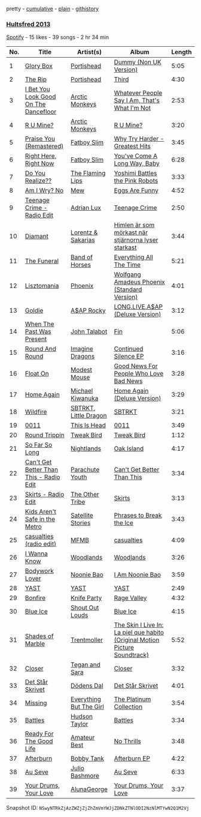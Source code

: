 pretty - [cumulative](/playlists/cumulative/0pTJgTL7GIhxto5z35Rfwu.md) - [plain](/playlists/plain/0pTJgTL7GIhxto5z35Rfwu) - [githistory](https://github.githistory.xyz/mackorone/spotify-playlist-archive/blob/main/playlists/plain/0pTJgTL7GIhxto5z35Rfwu)

### [Hultsfred 2013](https://open.spotify.com/playlist/0pTJgTL7GIhxto5z35Rfwu)

> 

[Spotify](https://open.spotify.com/user/spotify) - 15 likes - 39 songs - 2 hr 34 min

| No. | Title | Artist(s) | Album | Length |
|---|---|---|---|---|
| 1 | [Glory Box](https://open.spotify.com/track/68oUQRwGJGExtkpaSvSbgb) | [Portishead](https://open.spotify.com/artist/6liAMWkVf5LH7YR9yfFy1Y) | [Dummy \(Non UK Version\)](https://open.spotify.com/album/3gxOtUSRzweDWBKlpj7cG6) | 5:05 |
| 2 | [The Rip](https://open.spotify.com/track/4kOy7M6eT5kYJCZxh0c6Lh) | [Portishead](https://open.spotify.com/artist/6liAMWkVf5LH7YR9yfFy1Y) | [Third](https://open.spotify.com/album/18JyZd2XLdT2rmekw6EwoS) | 4:30 |
| 3 | [I Bet You Look Good On The Dancefloor](https://open.spotify.com/track/0S7zL7ae0KpOSPKeFQpHo8) | [Arctic Monkeys](https://open.spotify.com/artist/7Ln80lUS6He07XvHI8qqHH) | [Whatever People Say I Am, That's What I'm Not](https://open.spotify.com/album/2PXlvqTzGBNetlGct7L5e6) | 2:53 |
| 4 | [R U Mine?](https://open.spotify.com/track/6Sl4vxgAjIY8pVTa5idAx1) | [Arctic Monkeys](https://open.spotify.com/artist/7Ln80lUS6He07XvHI8qqHH) | [R U Mine?](https://open.spotify.com/album/4ki3TBqU3l13iWWqb5RKb1) | 3:20 |
| 5 | [Praise You \(Remastered\)](https://open.spotify.com/track/33EWQl3SDMyCyloqA6A3B6) | [Fatboy Slim](https://open.spotify.com/artist/4Y7tXHSEejGu1vQ9bwDdXW) | [Why Try Harder \- Greatest Hits](https://open.spotify.com/album/4A5OxGn3h1eBX7Sl3Q0974) | 3:45 |
| 6 | [Right Here, Right Now](https://open.spotify.com/track/26bCJd8gbuI4DQms1dq90K) | [Fatboy Slim](https://open.spotify.com/artist/4Y7tXHSEejGu1vQ9bwDdXW) | [You've Come A Long Way, Baby](https://open.spotify.com/album/5dbW25KDJWBkv2gtaQdmxJ) | 6:28 |
| 7 | [Do You Realize??](https://open.spotify.com/track/2DFRFqWNahKtFD112H2iEZ) | [The Flaming Lips](https://open.spotify.com/artist/16eRpMNXSQ15wuJoeqguaB) | [Yoshimi Battles the Pink Robots](https://open.spotify.com/album/49LA20VMk65fQyEaIzYdvf) | 3:33 |
| 8 | [Am I Wry? No](https://open.spotify.com/track/4PQSDHGXXxNojUC7BO6lWw) | [Mew](https://open.spotify.com/artist/6kDMoHTcBICPILP2aclPWZ) | [Eggs Are Funny](https://open.spotify.com/album/0CUfteeG6R9RogZKJwvg4Z) | 4:52 |
| 9 | [Teenage Crime \- Radio Edit](https://open.spotify.com/track/1E2tRwT1GIHk1a8oYQMfjC) | [Adrian Lux](https://open.spotify.com/artist/5kp9Qhzri9LrDkzrtjt5Sh) | [Teenage Crime](https://open.spotify.com/album/72XSI1AWTvZbMrzCRvbtUK) | 2:50 |
| 10 | [Diamant](https://open.spotify.com/track/3HjVKQWXh1czc9aZI0Qqfi) | [Lorentz & Sakarias](https://open.spotify.com/artist/2OvrB1ySg1P7YWsiMl7Giu) | [Himlen är som mörkast när stjärnorna lyser starkast](https://open.spotify.com/album/0YY3fFCBmIjhtduKY1004p) | 3:44 |
| 11 | [The Funeral](https://open.spotify.com/track/4o0NjemqhmsYLIMwlcosvW) | [Band of Horses](https://open.spotify.com/artist/0OdUWJ0sBjDrqHygGUXeCF) | [Everything All The Time](https://open.spotify.com/album/5uMfshtC2Jwqui0NUyUYIL) | 5:21 |
| 12 | [Lisztomania](https://open.spotify.com/track/3EXCJvehlOGEP9ntHaEMAg) | [Phoenix](https://open.spotify.com/artist/1xU878Z1QtBldR7ru9owdU) | [Wolfgang Amadeus Phoenix \(Standard Version\)](https://open.spotify.com/album/6QwlhIbsK5hrP95Q5FPKXr) | 4:01 |
| 13 | [Goldie](https://open.spotify.com/track/4go2hxLM6ijk0K76ZY0Nhd) | [A$AP Rocky](https://open.spotify.com/artist/13ubrt8QOOCPljQ2FL1Kca) | [LONG.LIVE.A$AP \(Deluxe Version\)](https://open.spotify.com/album/1E1eyI5uGllppJZCxNoF9w) | 3:12 |
| 14 | [When The Past Was Present](https://open.spotify.com/track/32VZp5f7imXSewOEQ79d5p) | [John Talabot](https://open.spotify.com/artist/1YvN5uOGQkHVUUlZUcnotD) | [Fin](https://open.spotify.com/album/3m779E07PwAQ3841RKHolm) | 5:06 |
| 15 | [Round And Round](https://open.spotify.com/track/0dhmtvCiuDr9t2rtnezVxW) | [Imagine Dragons](https://open.spotify.com/artist/53XhwfbYqKCa1cC15pYq2q) | [Continued Silence EP](https://open.spotify.com/album/0lW1cNfQfZDndoQ8ej2TSP) | 3:16 |
| 16 | [Float On](https://open.spotify.com/track/2lwwrWVKdf3LR9lbbhnr6R) | [Modest Mouse](https://open.spotify.com/artist/1yAwtBaoHLEDWAnWR87hBT) | [Good News For People Who Love Bad News](https://open.spotify.com/album/0TGTGuc2vXv6ZECoAf52N0) | 3:28 |
| 17 | [Home Again](https://open.spotify.com/track/5yGVHzJ2Se8pDzR7FIYUlU) | [Michael Kiwanuka](https://open.spotify.com/artist/0bzfPKdbXL5ezYW2z3UGQj) | [Home Again \(Deluxe Version\)](https://open.spotify.com/album/6b7DeWxueaZY0NNReD6TrK) | 3:29 |
| 18 | [Wildfire](https://open.spotify.com/track/2WMRd3xAb9FwXopCRNWDq1) | [SBTRKT](https://open.spotify.com/artist/1O10apSOoAPjOu6UhUNmeI), [Little Dragon](https://open.spotify.com/artist/6Tyzp9KzpiZ04DABQoedps) | [SBTRKT](https://open.spotify.com/album/5fP2kgfePJZF4nB1XqC1i8) | 3:21 |
| 19 | [0011](https://open.spotify.com/track/0HmTKpoMSKjMOGSomb6Dce) | [This Is Head](https://open.spotify.com/artist/7lTsPKRcBt6D50x76kagTN) | [0011](https://open.spotify.com/album/7kvzbep2egIUh8kGT7I80b) | 3:49 |
| 20 | [Round Trippin](https://open.spotify.com/track/09X56Q7OEj0lErF024S3T5) | [Tweak Bird](https://open.spotify.com/artist/2t1fCtc4niNxEZ35FuNTVW) | [Tweak Bird](https://open.spotify.com/album/5PrlAUKsGw6eYHGH3LPGdd) | 1:12 |
| 21 | [So Far So Long](https://open.spotify.com/track/1ykOCLm0kCZA2wOlYNQtp8) | [Nightlands](https://open.spotify.com/artist/6j1PJ7qiMlHAzkyPN3ldN6) | [Oak Island](https://open.spotify.com/album/672jDAyzhqtgr2DfcyobOY) | 4:17 |
| 22 | [Can't Get Better Than This \- Radio Edit](https://open.spotify.com/track/0oPXSsxIOcEBeOBQvThSDF) | [Parachute Youth](https://open.spotify.com/artist/7y5xCKz1V2iSh1YsOLyOPH) | [Can't Get Better Than This](https://open.spotify.com/album/2XTomRxjgSTISfjnqwe0JL) | 3:34 |
| 23 | [Skirts \- Radio Edit](https://open.spotify.com/track/4YAzmdKBJXqY7YOLmLbNxL) | [The Other Tribe](https://open.spotify.com/artist/58aFXYJH2kj1nkLSwA8Uv8) | [Skirts](https://open.spotify.com/album/5IZ3T2dV0wHmPj5K07ZhND) | 3:13 |
| 24 | [Kids Aren't Safe in the Metro](https://open.spotify.com/track/51w9TrOEsnHUciZbscgMN7) | [Satellite Stories](https://open.spotify.com/artist/2qRxFU6TyYb3HCMIIq8npH) | [Phrases to Break the Ice](https://open.spotify.com/album/77sjsgdedmK3lQTbQds6bW) | 3:43 |
| 25 | [casualties \(radio edit\)](https://open.spotify.com/track/79P6gASX4GhuxUvzfsHT6H) | [MFMB](https://open.spotify.com/artist/3KGC1KE7hhOa5O3VLago08) | [casualties](https://open.spotify.com/album/5kxNXE35Stkcy0j8uQAUYH) | 4:09 |
| 26 | [I Wanna Know](https://open.spotify.com/track/3nb12t0G39wafaphFkrFcO) | [Woodlands](https://open.spotify.com/artist/1FMBhdxMxRpopeVjr2gE3y) | [Woodlands](https://open.spotify.com/album/1bGvui7acqgW40Vkh7f5e1) | 3:26 |
| 27 | [Bodywork Lover](https://open.spotify.com/track/0pxDyMjjHlYQ1g9Oc9msf1) | [Noonie Bao](https://open.spotify.com/artist/1vIuPjtFhqIPE2n9W2ePgO) | [I Am Noonie Bao](https://open.spotify.com/album/4lih8LOeKRk3NfEtS6QrDW) | 3:59 |
| 28 | [YAST](https://open.spotify.com/track/0ETztqrXSUKfS9Os1DvLrL) | [YAST](https://open.spotify.com/artist/2paiM1wNsRF27BbehU5nlL) | [YAST](https://open.spotify.com/album/1ZwaEWh9xI937J4zR7Axrz) | 2:49 |
| 29 | [Bonfire](https://open.spotify.com/track/0QIYINh2AwmOmdu8CRYvlw) | [Knife Party](https://open.spotify.com/artist/2DuJi13MWHjRHrqRUwk8vH) | [Rage Valley](https://open.spotify.com/album/2KZKR8bLDZPUxOE6JhTh4X) | 4:32 |
| 30 | [Blue Ice](https://open.spotify.com/track/00R5IJKj3xp8n1TnHe4oJP) | [Shout Out Louds](https://open.spotify.com/artist/0UOrN3LNaKApiOSdvJiETl) | [Blue Ice](https://open.spotify.com/album/75AUhi1GyyXIMiJs8fzHn6) | 4:15 |
| 31 | [Shades of Marble](https://open.spotify.com/track/1RVw59gWpRJO5d1k8Ja49y) | [Trentmoller](https://open.spotify.com/artist/1FWBMLgd0jtxiRlev4YgZ7) | [The Skin I Live In: La piel que habito \(Original Motion Picture Soundtrack\)](https://open.spotify.com/album/3KR8RgDl6GLzyCOB9lqFET) | 5:52 |
| 32 | [Closer](https://open.spotify.com/track/1HDpZNBwkE14hHeD5ERHfp) | [Tegan and Sara](https://open.spotify.com/artist/5e1BZulIiYWPRm8yogwUYH) | [Closer](https://open.spotify.com/album/6oSgEasPKd0VMri2mDlAzB) | 3:32 |
| 33 | [Det Står Skrivet](https://open.spotify.com/track/4Bai4T1Z1gm8zBvZHrhgh9) | [Dödens Dal](https://open.spotify.com/artist/5nolItm8IpNzhI55yY4PPx) | [Det Står Skrivet](https://open.spotify.com/album/0YpC1y0Xy93Yd86QJNsyzM) | 4:01 |
| 34 | [Missing](https://open.spotify.com/track/0mCRhbedh0rFSl6Hbvsjs1) | [Everything But The Girl](https://open.spotify.com/artist/13ccXrK7AmXb4TddMkE7jy) | [The Platinum Collection](https://open.spotify.com/album/2Ly5cBoWsI01T1B3p7tjHT) | 3:54 |
| 35 | [Battles](https://open.spotify.com/track/2t1GXDL9HlBWotqFar6UxP) | [Hudson Taylor](https://open.spotify.com/artist/4DX2G1URzfEiRg2wBfv4ub) | [Battles](https://open.spotify.com/album/0KD3qnRuyqjaiCHLeYGmRZ) | 3:34 |
| 36 | [Ready For The Good Life](https://open.spotify.com/track/0uTbiIvbVY56Nx4w4VtC9E) | [Amateur Best](https://open.spotify.com/artist/0P1KjnF9uhM1VIRvAb5J4b) | [No Thrills](https://open.spotify.com/album/5ZMkWqMSrJID72EysBRZQO) | 3:48 |
| 37 | [Afterburn](https://open.spotify.com/track/6dNOiyqgkyi1lkhz7PknRL) | [Bobby Tank](https://open.spotify.com/artist/4NqLrFQ5MxMqMNeijTTFSg) | [Afterburn EP](https://open.spotify.com/album/6a8QSaduRfsfQWtoHTBqT5) | 4:22 |
| 38 | [Au Seve](https://open.spotify.com/track/2IZRKyfNf5wkUxz89DSCgV) | [Julio Bashmore](https://open.spotify.com/artist/0WAZJYudbUpl0EOjvdrnRG) | [Au Seve](https://open.spotify.com/album/4B7suN0MtI45BxJCDleJ8r) | 6:33 |
| 39 | [Your Drums, Your Love](https://open.spotify.com/track/6KghqWqagTKdfgioqf7KIH) | [AlunaGeorge](https://open.spotify.com/artist/2VAnyOxzJuSAj7XIuEOT38) | [Your Drums, Your Love](https://open.spotify.com/album/43eWR8FRXKC7OggPPQNsQQ) | 3:37 |

Snapshot ID: `NSwyNTRkZjAzZWZjZjZhZmVmYWJjZDNkZTNlODI2NzNlMTYwN2Q1M2Vj`
